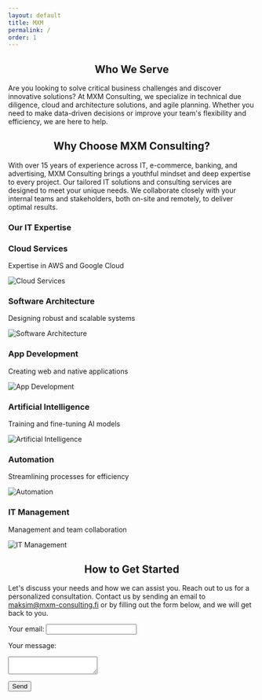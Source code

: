 ```yaml
---
layout: default
title: MXM
permalink: /
order: 1
---
```


## <center>Who We Serve</center>

Are you looking to solve critical business challenges and discover innovative solutions? At MXM Consulting, we specialize in technical due diligence, cloud and architecture solutions, and agile planning. Whether you need to make data-driven decisions or improve your team's flexibility and efficiency, we are here to help.

## <center>Why Choose MXM Consulting?</center>

With over 15 years of experience across IT, e-commerce, banking, and advertising, MXM Consulting brings a youthful mindset and deep expertise to every project. Our tailored IT solutions and consulting services are designed to meet your unique needs. We collaborate closely with your internal teams and stakeholders, both on-site and remotely, to deliver optimal results.

### Our IT Expertise

<div class="expertise-grid">
  <div class="expertise-item">
    <h3>Cloud Services</h3>
    <p>Expertise in AWS and Google Cloud</p>
    <img src="assets/img/cloud.png" alt="Cloud Services" />
  </div>
  <div class="expertise-item">
    <h3>Software Architecture</h3>
    <p>Designing robust and scalable systems</p>
    <img src="assets/img/architecture.png" alt="Software Architecture" />
  </div>
  <div class="expertise-item">
    <h3>App Development</h3>
    <p>Creating web and native applications</p>
    <img src="assets/img/app.png" alt="App Development" />
  </div>
  <div class="expertise-item">
    <h3>Artificial Intelligence</h3>
    <p>Training and fine-tuning AI models</p>
    <img src="assets/img/ai.png" alt="Artificial Intelligence" />
  </div>
  <div class="expertise-item">
    <h3>Automation</h3>
    <p>Streamlining processes for efficiency</p>
    <img src="assets/img/automation.png" alt="Automation" />
  </div>
   <div class="expertise-item">
    <h3>IT Management</h3>
    <p>Management and team collaboration</p>
    <img src="assets/img/management.png" alt="IT Management" />
  </div>
</div>

## <center>How to Get Started</center>

Let's discuss your needs and how we can assist you. Reach out to us for a personalized consultation. Contact us by sending an email to [maksim@mxm-consulting.fi](mailto:maksim@mxm-consulting.fi) or by filling out the form below, and we will get back to you.

<form
  action="https://formspree.io/f/xyzgwzaq"
  method="POST"
  class="contact-form"
>
  <label for="email">Your email:</label>
  <input type="email" id="email" name="email" required>

  <label for="message">Your message:</label>
  <textarea id="message" name="message" required></textarea>

  <!-- your other form fields go here -->
  <button type="submit" class="submit-button">Send</button>
</form>

